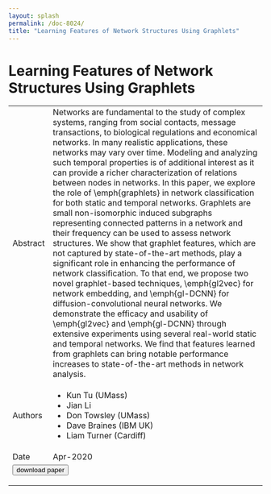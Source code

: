 ```yaml
---
layout: splash
permalink: /doc-8024/
title: "Learning Features of Network Structures Using Graphlets"
---
```


# Learning Features of Network Structures Using Graphlets

<table>
    <tbody>
    <tr>
        <td>Abstract</td>
        <td>Networks are fundamental to the study of complex systems, ranging from social contacts, message transactions, to biological regulations and economical networks. In many realistic applications, these networks may vary over time. Modeling and analyzing such temporal properties is of additional interest as it can provide a richer characterization of relations between nodes in networks. In this paper, we explore the role of \emph{graphlets} in network classification for both static and temporal networks. Graphlets are small non-isomorphic induced subgraphs representing connected patterns in a network and their frequency can be used to assess network structures. We show that graphlet features, which are not captured by state-of-the-art methods, play a significant role in enhancing the performance of network classification. To that end, we propose two novel graphlet-based techniques, \emph{gl2vec} for network embedding, and \emph{gl-DCNN} for diffusion-convolutional neural networks. We demonstrate the efficacy and usability of \emph{gl2vec} and \emph{gl-DCNN} through extensive experiments using several real-world static and temporal networks. We find that features learned from graphlets can bring notable performance increases to state-of-the-art methods in network analysis.</td>
    </tr>
    <tr>
        <td>Authors</td>
        <td>
            <ul>
                <li>Kun Tu (UMass)</li>
                <li>Jian Li</li>
                <li>Don Towsley (UMass)</li>
                <li>Dave Braines (IBM UK)</li>
                <li>Liam Turner (Cardiff)</li>
            </ul>
        </td>
    </tr>
    <tr>
        <td>Date</td>
        <td>Apr-2020</td>
    </tr>
    <tr>
        <td colspan="2">
            <form method="get" action="https://arxiv.org/abs/1812.05473">
                <button type="submit">download paper</button>
            </form>
        </td>
    </tr>
    </tbody>
</table>
